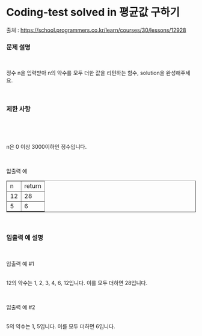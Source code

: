 # Coding-test solved in 평균값 구하기

출처 : https://school.programmers.co.kr/learn/courses/30/lessons/12928

<h3 id="%EB%AC%B-%EC%A-%-C%--%EC%--%A-%EB%AA%--" data-ke-size="size23"><b>문제 설명</b></h3>
<p data-ke-size="size18">&nbsp;</p>
<p data-ke-size="size16">정수 n을 입력받아 n의 약수를 모두 더한 값을 리턴하는 함수, solution을 완성해주세요.</p>
<p data-ke-size="size16">&nbsp;</p>
<h3 id="%EB%AC%B-%EC%A-%-C%--%EC%--%A-%EB%AA%--" data-ke-size="size23"><b>제한 사항</b></h3>
<p data-ke-size="size18">&nbsp;</p>
<p data-ke-size="size18">&nbsp;</p>
<p data-ke-size="size16">n은 0 이상 3000이하인 정수입니다.</p>
<p data-ke-size="size16">&nbsp;</p>
<p data-ke-size="size18">입출력 예</p>
<table style="border-collapse: collapse; width: 100%;" border="1" data-ke-align="alignLeft" data-ke-style="style12">
<tbody>
<tr>
<td>n</td>
<td>return</td>
</tr>
<tr>
<td>12</td>
<td>28</td>
</tr>
<tr>
<td>5</td>
<td>6</td>
</tr>
</tbody>
</table>
<p data-ke-size="size18">&nbsp;</p>
<h3 id="%EB%AC%B-%EC%A-%-C%--%EC%--%A-%EB%AA%--" data-ke-size="size23"><b>입출력 예 설명</b></h3>
<p data-ke-size="size18">&nbsp;</p>
<p data-ke-size="size16">입출력 예 #1</p>
<p data-ke-size="size16"><br />12의 약수는 1, 2, 3, 4, 6, 12입니다. 이를 모두 더하면 28입니다.</p>
<p data-ke-size="size16">&nbsp;</p>
<p data-ke-size="size16">입출력 예 #2</p>
<p data-ke-size="size16"><br />5의 약수는 1, 5입니다. 이를 모두 더하면 6입니다.</p>
<p data-ke-size="size16">&nbsp;</p>
<p data-ke-size="size16">&nbsp;</p>
<p data-ke-size="size16">&nbsp;</p>
<p data-ke-size="size16">&nbsp;</p>
